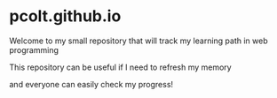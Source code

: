 # pcolt.github.io

Welcome to my small repository that will track my learning path in web programming

This repository can be useful if I need to refresh my memory 

and everyone can easily check my progress!
